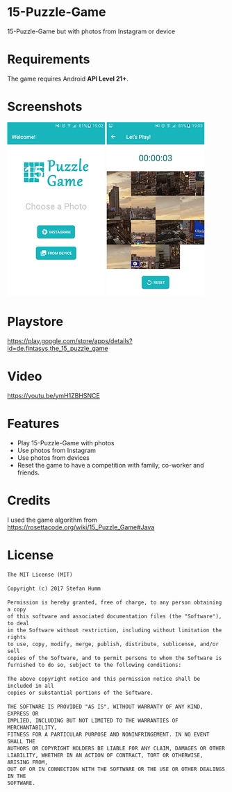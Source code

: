 # 15-Puzzle-Game
15-Puzzle-Game but with photos from Instagram or device

# Requirements
The game requires Android **API Level 21+**.

# Screenshots
![Main screen](/screenshots/main_screen.png) ![Game screen](/screenshots/game_screen.png)

# Playstore
https://play.google.com/store/apps/details?id=de.fintasys.the_15_puzzle_game

# Video
https://youtu.be/ymH1ZBHSNCE

# Features
- Play 15-Puzzle-Game with photos
- Use photos from Instagram
- Use photos from devices
- Reset the game to have a competition with family, co-worker and friends.

# Credits
I used the game algorithm from https://rosettacode.org/wiki/15_Puzzle_Game#Java

# License

```
The MIT License (MIT)

Copyright (c) 2017 Stefan Humm

Permission is hereby granted, free of charge, to any person obtaining a copy
of this software and associated documentation files (the "Software"), to deal
in the Software without restriction, including without limitation the rights
to use, copy, modify, merge, publish, distribute, sublicense, and/or sell
copies of the Software, and to permit persons to whom the Software is
furnished to do so, subject to the following conditions:

The above copyright notice and this permission notice shall be included in all
copies or substantial portions of the Software.

THE SOFTWARE IS PROVIDED "AS IS", WITHOUT WARRANTY OF ANY KIND, EXPRESS OR
IMPLIED, INCLUDING BUT NOT LIMITED TO THE WARRANTIES OF MERCHANTABILITY,
FITNESS FOR A PARTICULAR PURPOSE AND NONINFRINGEMENT. IN NO EVENT SHALL THE
AUTHORS OR COPYRIGHT HOLDERS BE LIABLE FOR ANY CLAIM, DAMAGES OR OTHER
LIABILITY, WHETHER IN AN ACTION OF CONTRACT, TORT OR OTHERWISE, ARISING FROM,
OUT OF OR IN CONNECTION WITH THE SOFTWARE OR THE USE OR OTHER DEALINGS IN THE
SOFTWARE.
```
